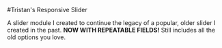 #Tristan's Responsive Slider

A slider module I created to continue the legacy of a popular, older slider I created in the past. __NOW WITH REPEATABLE FIELDS!__ Still includes all the old options you love.
